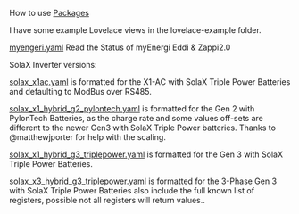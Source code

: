 How to use [Packages](https://www.home-assistant.io/docs/configuration/packages/)

I have some example Lovelace views in the lovelace-example folder.

[myengeri.yaml](https://github.com/wills106/homeassistant-config/blob/master/packages/myengeri.yaml) Read the Status of myEnergi Eddi & Zappi2.0

SolaX Inverter versions:

[solax_x1ac.yaml](https://github.com/wills106/homeassistant-config/blob/master/packages/solax_x1ac.yaml) is formatted for the X1-AC with SolaX Triple Power Batteries and defaulting to ModBus over RS485.

[solax_x1_hybrid_g2_pylontech.yaml](https://github.com/wills106/homeassistant-config/blob/master/packages/solax_x1_hybrid_g2_pylontech.yaml) is formatted for the Gen 2 with PylonTech Batteries, as the charge rate and some values off-sets are different to the newer Gen3 with SolaX Triple Power batteries. Thanks to @matthewjporter for help with the scaling.

[solax_x1_hybrid_g3_triplepower.yaml](https://github.com/wills106/homeassistant-config/blob/master/packages/solax_x1_hybrid_g3_triplepower.yaml) is formatted for the Gen 3 with SolaX Triple Power Batteries.

[solax_x3_hybrid_g3_triplepower.yaml](https://github.com/wills106/homeassistant-config/blob/master/packages/solax_x3_hybrid_g3_triplepower.yaml) is formatted for the 3-Phase Gen 3 with SolaX Triple Power Batteries also include the full known list of registers, possible not all registers will return values..
